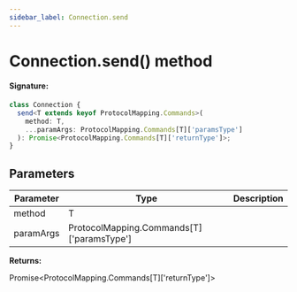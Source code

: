 ```yaml
---
sidebar_label: Connection.send
---
```


# Connection.send() method

#### Signature:

```typescript
class Connection {
  send<T extends keyof ProtocolMapping.Commands>(
    method: T,
    ...paramArgs: ProtocolMapping.Commands[T]['paramsType']
  ): Promise<ProtocolMapping.Commands[T]['returnType']>;
}
```

## Parameters

| Parameter | Type                                          | Description |
| --------- | --------------------------------------------- | ----------- |
| method    | T                                             |             |
| paramArgs | ProtocolMapping.Commands\[T\]\['paramsType'\] |             |

**Returns:**

Promise&lt;ProtocolMapping.Commands\[T\]\['returnType'\]&gt;
